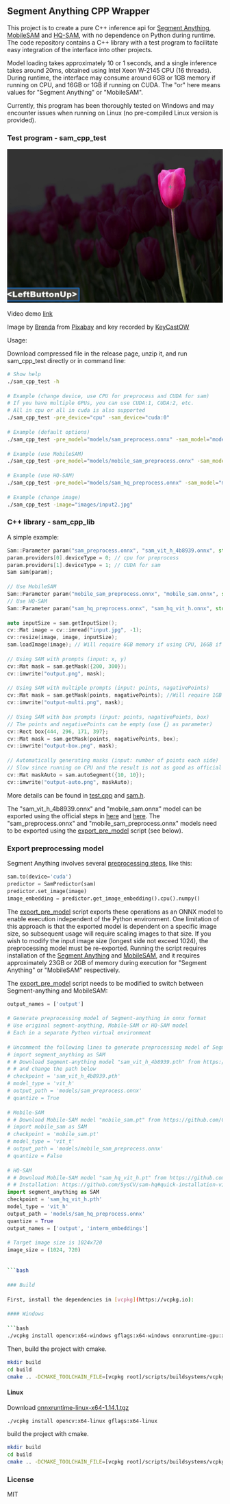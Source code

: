 ## Segment Anything CPP Wrapper

This project is to create a pure C++ inference api for [Segment Anything](https://github.com/facebookresearch/segment-anything), [MobileSAM](https://github.com/ChaoningZhang/MobileSAM) and [HQ-SAM](https://github.com/SysCV/sam-hq), with no dependence on Python during runtime. The code repository contains a C++ library with a test program to facilitate easy integration of the interface into other projects.

Model loading takes approximately 10 or 1 seconds, and a single inference takes around 20ms, obtained using Intel Xeon W-2145 CPU (16 threads). During runtime, the interface may consume around 6GB or 1GB memory if running on CPU, and 16GB or 1GB if running on CUDA. The "or" here means values for "Segment Anything" or "MobileSAM".

Currently, this program has been thoroughly tested on Windows and may encounter issues when running on Linux (no pre-compiled Linux version is provided).

### Test program - sam_cpp_test
![](demo.jpg)

Video demo [link](https://youtu.be/6NyobtZoPKc)

Image by <a href="https://pixabay.com/users/brenda2102-30343687/?utm_source=link-attribution&amp;utm_medium=referral&amp;utm_campaign=image&amp;utm_content=7918031">Brenda</a> from <a href="https://pixabay.com//?utm_source=link-attribution&amp;utm_medium=referral&amp;utm_campaign=image&amp;utm_content=7918031">Pixabay</a> and key recorded by [KeyCastOW](https://github.com/brookhong/KeyCastOW)

Usage:

Download compressed file in the release page, unzip it, and run sam_cpp_test directly or in command line:

```bash
# Show help
./sam_cpp_test -h

# Example (change device, use CPU for preprocess and CUDA for sam)
# If you have multiple GPUs, you can use CUDA:1, CUDA:2, etc.
# All in cpu or all in cuda is also supported
./sam_cpp_test -pre_device="cpu" -sam_device="cuda:0"

# Example (default options)
./sam_cpp_test -pre_model="models/sam_preprocess.onnx" -sam_model="models/sam_vit_h_4b8939.onnx" -image="images/input.jpg"

# Example (use MobileSAM)
./sam_cpp_test -pre_model="models/mobile_sam_preprocess.onnx" -sam_model="models/mobile_sam.onnx"

# Example (use HQ-SAM)
./sam_cpp_test -pre_model="models/sam_hq_preprocess.onnx" -sam_model="models/sam_hq_vit_h.onnx"

# Example (change image)
./sam_cpp_test -image="images/input2.jpg"
```

### C++ library - sam_cpp_lib

A simple example:

```cpp
Sam::Parameter param("sam_preprocess.onnx", "sam_vit_h_4b8939.onnx", std::thread::hardware_concurrency());
param.providers[0].deviceType = 0; // cpu for preprocess
param.providers[1].deviceType = 1; // CUDA for sam
Sam sam(param);

// Use MobileSAM
Sam::Parameter param("mobile_sam_preprocess.onnx", "mobile_sam.onnx", std::thread::hardware_concurrency());
// Use HQ-SAM
Sam::Parameter param("sam_hq_preprocess.onnx", "sam_hq_vit_h.onnx", std::thread::hardware_concurrency());

auto inputSize = sam.getInputSize();
cv::Mat image = cv::imread("input.jpg", -1);
cv::resize(image, image, inputSize);
sam.loadImage(image); // Will require 6GB memory if using CPU, 16GB if using CUDA

// Using SAM with prompts (input: x, y)
cv::Mat mask = sam.getMask({200, 300});
cv::imwrite("output.png", mask);

// Using SAM with multiple prompts (input: points, nagativePoints)
cv::Mat mask = sam.getMask(points, nagativePoints); //Will require 1GB memory/graphics memory
cv::imwrite("output-multi.png", mask);

// Using SAM with box prompts (input: points, nagativePoints, box)
// The points and negativePoints can be empty (use {} as parameter)
cv::Rect box{444, 296, 171, 397};
cv::Mat mask = sam.getMask(points, nagativePoints, box);
cv::imwrite("output-box.png", mask);

// Automatically generating masks (input: number of points each side)
// Slow since running on CPU and the result is not as good as official demo
cv::Mat maskAuto = sam.autoSegment({10, 10});
cv::imwrite("output-auto.png", maskAuto);
```

More details can be found in [test.cpp](test.cpp) and [sam.h](sam.h).

The "sam_vit_h_4b8939.onnx" and "mobile_sam.onnx" model can be exported using the official steps in [here](https://github.com/facebookresearch/segment-anything#onnx-export) and [here](https://github.com/ChaoningZhang/MobileSAM#onnx-export). The "sam_preprocess.onnx" and "mobile_sam_preprocess.onnx" models need to be exported using the [export_pre_model](export_pre_model.py) script (see below).

### Export preprocessing model

Segment Anything involves several [preprocessing steps](https://github.com/facebookresearch/segment-anything/blob/main/notebooks/onnx_model_example.ipynb), like this:

```Python
sam.to(device='cuda')
predictor = SamPredictor(sam)
predictor.set_image(image)
image_embedding = predictor.get_image_embedding().cpu().numpy()
```

The [export_pre_model](export_pre_model.py) script exports these operations as an ONNX model to enable execution independent of the Python environment. One limitation of this approach is that the exported model is dependent on a specific image size, so subsequent usage will require scaling images to that size. If you wish to modify the input image size (longest side not exceed 1024), the preprocessing model must be re-exported. Running the script requires installation of the [Segment Anything](https://github.com/facebookresearch/segment-anything#getting-started) and [MobileSAM](https://github.com/ChaoningZhang/MobileSAM#getting-started), and it requires approximately 23GB or 2GB of memory during execution for "Segment Anything" or "MobileSAM" respectively.

The [export_pre_model](export_pre_model.py) script needs to be modified to switch between Segment-anything and MobileSAM:

```Python
output_names = ['output']

# Generate preprocessing model of Segment-anything in onnx format
# Use original segment-anything, Mobile-SAM or HQ-SAM model
# Each in a separate Python virtual environment

# Uncomment the following lines to generate preprocessing model of Segment-anything
# import segment_anything as SAM
# # Download Segment-anything model "sam_vit_h_4b8939.pth" from https://github.com/facebookresearch/segment-anything#model-checkpoints
# # and change the path below
# checkpoint = 'sam_vit_h_4b8939.pth'
# model_type = 'vit_h'
# output_path = 'models/sam_preprocess.onnx'
# quantize = True

# Mobile-SAM
# # Download Mobile-SAM model "mobile_sam.pt" from https://github.com/ChaoningZhang/MobileSAM/blob/master/weights/mobile_sam.pt
# import mobile_sam as SAM
# checkpoint = 'mobile_sam.pt'
# model_type = 'vit_t'
# output_path = 'models/mobile_sam_preprocess.onnx'
# quantize = False

# HQ-SAM
# # Download Mobile-SAM model "sam_hq_vit_h.pt" from https://github.com/SysCV/sam-hq#model-checkpoints
# # Installation: https://github.com/SysCV/sam-hq#quick-installation-via-pip
import segment_anything as SAM
checkpoint = 'sam_hq_vit_h.pth'
model_type = 'vit_h'
output_path = 'models/sam_hq_preprocess.onnx'
quantize = True
output_names = ['output', 'interm_embeddings']

# Target image size is 1024x720
image_size = (1024, 720)
```

```bash

```bash

### Build

First, install the dependencies in [vcpkg](https://vcpkg.io):

#### Windows

```bash
./vcpkg install opencv:x64-windows gflags:x64-windows onnxruntime-gpu:x64-windows
```

Then, build the project with cmake.
```bash
mkdir build
cd build
cmake .. -DCMAKE_TOOLCHAIN_FILE=[vcpkg root]/scripts/buildsystems/vcpkg.cmake
```

#### Linux

Download [onnxruntime-linux-x64-1.14.1.tgz](https://github.com/microsoft/onnxruntime/releases/download/v1.14.1/onnxruntime-linux-x64-1.14.1.tgz)

```bash
./vcpkg install opencv:x64-linux gflags:x64-linux
```

build the project with cmake.

```bash
mkdir build
cd build
cmake .. -DCMAKE_TOOLCHAIN_FILE=[vcpkg root]/scripts/buildsystems/vcpkg.cmake -DONNXRUNTIME_ROOT_DIR=[onnxruntime-linux-x64-1.14.1 root]
```

### License

MIT
